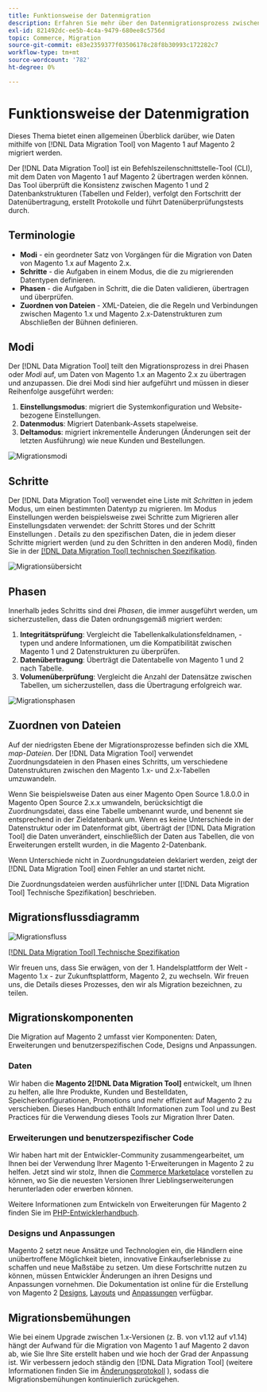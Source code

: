 ```yaml
---
title: Funktionsweise der Datenmigration
description: Erfahren Sie mehr über den Datenmigrationsprozess zwischen Magento 1 und Magento 2, einschließlich Terminologie, Workflow-Diagrammen und -Schritten.
exl-id: 821492dc-ee5b-4c4a-9479-680ee8c5756d
topic: Commerce, Migration
source-git-commit: e83e2359377f03506178c28f8b30993c172282c7
workflow-type: tm+mt
source-wordcount: '782'
ht-degree: 0%

---
```


# Funktionsweise der Datenmigration

Dieses Thema bietet einen allgemeinen Überblick darüber, wie Daten mithilfe von [!DNL Data Migration Tool] von Magento 1 auf Magento 2 migriert werden.

Der [!DNL Data Migration Tool] ist ein Befehlszeilenschnittstelle-Tool (CLI), mit dem Daten von Magento 1 auf Magento 2 übertragen werden können. Das Tool überprüft die Konsistenz zwischen Magento 1 und 2 Datenbankstrukturen (Tabellen und Felder), verfolgt den Fortschritt der Datenübertragung, erstellt Protokolle und führt Datenüberprüfungstests durch.

## Terminologie

* **Modi** - ein geordneter Satz von Vorgängen für die Migration von Daten von Magento 1.x auf Magento 2.x.
* **Schritte** - die Aufgaben in einem Modus, die die zu migrierenden Datentypen definieren.
* **Phasen** - die Aufgaben in Schritt, die die Daten validieren, übertragen und überprüfen.
* **Zuordnen von Dateien** - XML-Dateien, die die Regeln und Verbindungen zwischen Magento 1.x und Magento 2.x-Datenstrukturen zum Abschließen der Bühnen definieren.

## Modi

Der [!DNL Data Migration Tool] teilt den Migrationsprozess in drei Phasen oder *Modi* auf, um Daten von Magento 1.x an Magento 2.x zu übertragen und anzupassen. Die drei Modi sind hier aufgeführt und müssen in dieser Reihenfolge ausgeführt werden:

1. **Einstellungsmodus**: migriert die Systemkonfiguration und Website-bezogene Einstellungen.
1. **Datenmodus**: Migriert Datenbank-Assets stapelweise.
1. **Deltamodus**: migriert inkrementelle Änderungen (Änderungen seit der letzten Ausführung) wie neue Kunden und Bestellungen.

![Migrationsmodi](../../assets/data-migration/MigrationModes2.png)

## Schritte

Der [!DNL Data Migration Tool] verwendet eine Liste mit *Schritten* in jedem Modus, um einen bestimmten Datentyp zu migrieren. Im Modus Einstellungen werden beispielsweise zwei Schritte zum Migrieren aller Einstellungsdaten verwendet: der Schritt Stores und der Schritt Einstellungen . Details zu den spezifischen Daten, die in jedem dieser Schritte migriert werden (und zu den Schritten in den anderen Modi), finden Sie in der [[!DNL Data Migration Tool] technischen Spezifikation](technical-specification.md).

![Migrationsübersicht](../../assets/data-migration/MigrationOverview2.png)

## Phasen

Innerhalb jedes Schritts sind drei *Phasen*, die immer ausgeführt werden, um sicherzustellen, dass die Daten ordnungsgemäß migriert werden:

1. **Integritätsprüfung**: Vergleicht die Tabellenkalkulationsfeldnamen, -typen und andere Informationen, um die Kompatibilität zwischen Magento 1 und 2 Datenstrukturen zu überprüfen.
1. **Datenübertragung**: Überträgt die Datentabelle von Magento 1 und 2 nach Tabelle.
1. **Volumenüberprüfung**: Vergleicht die Anzahl der Datensätze zwischen Tabellen, um sicherzustellen, dass die Übertragung erfolgreich war.

![Migrationsphasen](../../assets/data-migration/MigrationSteps2.png)

## Zuordnen von Dateien

Auf der niedrigsten Ebene der Migrationsprozesse befinden sich die XML *map-Dateien*. Der [!DNL Data Migration Tool] verwendet Zuordnungsdateien in den Phasen eines Schritts, um verschiedene Datenstrukturen zwischen den Magento 1.x- und 2.x-Tabellen umzuwandeln.

Wenn Sie beispielsweise Daten aus einer Magento Open Source 1.8.0.0 in Magento Open Source 2.x.x umwandeln, berücksichtigt die Zuordnungsdatei, dass eine Tabelle umbenannt wurde, und benennt sie entsprechend in der Zieldatenbank um. Wenn es keine Unterschiede in der Datenstruktur oder im Datenformat gibt, überträgt der [!DNL Data Migration Tool] die Daten unverändert, einschließlich der Daten aus Tabellen, die von Erweiterungen erstellt wurden, in die Magento 2-Datenbank.

Wenn Unterschiede nicht in Zuordnungsdateien deklariert werden, zeigt der [!DNL Data Migration Tool] einen Fehler an und startet nicht.

Die Zuordnungsdateien werden ausführlicher unter [[!DNL Data Migration Tool] Technische Spezifikation] beschrieben.

## Migrationsflussdiagramm

![Migrationsfluss](../../assets/data-migration/migration_flow.png)

[[!DNL Data Migration Tool] Technische Spezifikation](technical-specification.md)

Wir freuen uns, dass Sie erwägen, von der 1. Handelsplattform der Welt - Magento 1.x - zur Zukunftsplattform, Magento 2, zu wechseln. Wir freuen uns, die Details dieses Prozesses, den wir als Migration bezeichnen, zu teilen.

## Migrationskomponenten

Die Migration auf Magento 2 umfasst vier Komponenten: Daten, Erweiterungen und benutzerspezifischen Code, Designs und Anpassungen.

### Daten

Wir haben die **Magento 2[!DNL Data Migration Tool]** entwickelt, um Ihnen zu helfen, alle Ihre Produkte, Kunden und Bestelldaten, Speicherkonfigurationen, Promotions und mehr effizient auf Magento 2 zu verschieben. Dieses Handbuch enthält Informationen zum Tool und zu Best Practices für die Verwendung dieses Tools zur Migration Ihrer Daten.

### Erweiterungen und benutzerspezifischer Code

Wir haben hart mit der Entwickler-Community zusammengearbeitet, um Ihnen bei der Verwendung Ihrer Magento 1-Erweiterungen in Magento 2 zu helfen. Jetzt sind wir stolz, Ihnen die [Commerce Marketplace](https://marketplace.magento.com/) vorstellen zu können, wo Sie die neuesten Versionen Ihrer Lieblingserweiterungen herunterladen oder erwerben können.

Weitere Informationen zum Entwickeln von Erweiterungen für Magento 2 finden Sie im [PHP-Entwicklerhandbuch](https://developer.adobe.com/commerce/php/development/).

### Designs und Anpassungen

Magento 2 setzt neue Ansätze und Technologien ein, die Händlern eine unübertroffene Möglichkeit bieten, innovative Einkaufserlebnisse zu schaffen und neue Maßstäbe zu setzen. Um diese Fortschritte nutzen zu können, müssen Entwickler Änderungen an ihren Designs und Anpassungen vornehmen. Die Dokumentation ist online für die Erstellung von Magento 2 [Designs](https://developer.adobe.com/commerce/frontend-core/guide/themes/), [Layouts](https://developer.adobe.com/commerce/frontend-core/guide/layouts/) und [Anpassungen](https://developer.adobe.com/commerce/frontend-core/guide/layouts/xml-manage/) verfügbar.

## Migrationsbemühungen

Wie bei einem Upgrade zwischen 1.x-Versionen (z. B. von v1.12 auf v1.14) hängt der Aufwand für die Migration von Magento 1 auf Magento 2 davon ab, wie Sie Ihre Site erstellt haben und wie hoch der Grad der Anpassung ist.
Wir verbessern jedoch ständig den [!DNL Data Migration Tool] (weitere Informationen finden Sie im [Änderungsprotokoll](https://github.com/magento/data-migration-tool/blob/2.3/CHANGELOG.md) ), sodass die Migrationsbemühungen kontinuierlich zurückgehen.
